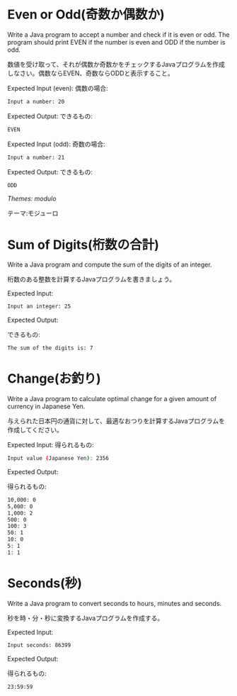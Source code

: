 # Even or Odd(奇数か偶数か)

Write a Java program to accept a number and check if it is even or odd. The program should print EVEN if the number is even and ODD if the number is odd.

数値を受け取って、それが偶数か奇数かをチェックするJavaプログラムを作成しなさい。偶数ならEVEN、奇数ならODDと表示すること。

Expected Input (even):
偶数の場合:

```bash
Input a number: 20
```

Expected Output:
できるもの:

```bash
EVEN
```

Expected Input (odd):
奇数の場合:

```bash
Input a number: 21
```

Expected Output:
できるもの:

```bash
ODD
```

_Themes: modulo_

テーマ:モジューロ

# Sum of Digits(桁数の合計)

Write a Java program and compute the sum of the digits of an integer.

桁数のある整数を計算するJavaプログラムを書きましょう。

Expected Input:



```bash
Input an integer: 25
```

Expected Output:

できるもの:

```bash
The sum of the digits is: 7
```

# Change(お釣り)

Write a Java program to calculate optimal change for a given amount of currency in Japanese Yen.

与えられた日本円の通貨に対して、最適なおつりを計算するJavaプログラムを作成してください。

Expected Input:
得られるもの:

```bash
Input value (Japanese Yen): 2356
```

Expected Output:

得られるもの:

```bash
10,000: 0
5,000: 0
1,000: 2
500: 0
100: 3
50: 1
10: 0
5: 1
1: 1
```

# Seconds(秒)

Write a Java program to convert seconds to hours, minutes and seconds.

秒を時・分・秒に変換するJavaプログラムを作成する。


Expected Input:

```bash
Input seconds: 86399    
```

Expected Output:

得られるもの:

```bash
23:59:59
```
